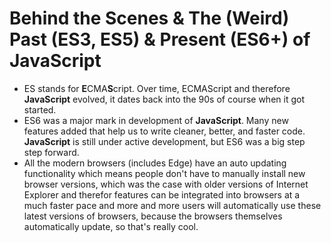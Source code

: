 # Behind the Scenes & The (Weird) Past (ES3, ES5) & Present (ES6+) of JavaScript

- ES stands for **E**CMA**S**cript. Over time, ECMAScript and therefore **JavaScript** evolved, it dates back into the 90s of course when it got started.
- ES6 was a major mark in development of **JavaScript**. Many new features added that help us to write cleaner, better, and faster code. **JavaScript** is still under active development, but ES6 was a big step step forward.
- All the modern browsers (includes Edge) have an auto updating functionality which means people don't have to manually install new browser versions, which was the case with older versions of Internet Explorer and therefor features can be integrated into browsers at a much faster pace and more and more users will automatically use these latest versions of browsers, because the browsers themselves automatically update, so that's really cool.
